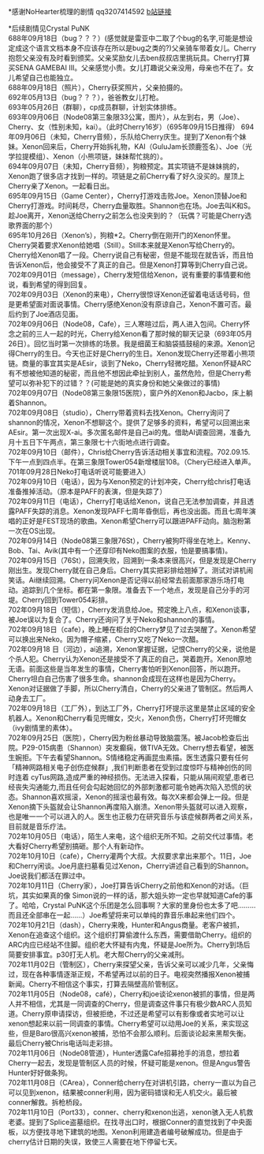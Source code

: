 \*感谢NoHearter梳理的剧情 qq3207414592 [b站链接](http://space.bilibili.com/17435569?share_medium=android&share_source=copy_link&bbid=LxstGCpOeBkuHSxINEg0UWMCMVJgUginfoc&ts=1548688570647)  

\*后续剧情见Crystal PuNK  
688年09月18日（bug？？？）(感觉就是雷亚中二取了个bug的名字,可能是想设定成这个语言文档本身不应该存在所以是bug之类的?)父亲骑车带着女儿。Cherry抱怨父亲没有及时看到颁奖。父亲奖励女儿去ben叔叔店里挑玩具。Cherry打算买SENA GAMEBAI III。父亲感觉小贵。女儿打趣说父亲没用，母亲也不在了。女儿希望自己也能独立。  
688年09月18日（照片），Cherry获奖照片，父亲拍摄的。  
692年05月13日（bug？？？），爸爸教女儿打枪。  
693年05月26日（群聊），cp成员群聊，计划实体排练。  
693年09月06日（Node08第三象限33公寓，图片），从左到右，男（Joe）、Cherry、女（性别未知，kai）。（此时Cherry16岁）（695年09月15日推得） 694年09月06日（未知，Cherry音频），乐队给Cherry庆生。提到了Xenon有个妹妹。Xenon回来后，Cherry开始拆礼物，KAI（GuluJam长颈鹿签名）、Joe（光学拉提模组）、Xenon（小熊项链，妹妹帮忙挑的）。  
694年09月07日（未知，Cherry音频），狗粮预定。其实项链不是妹妹挑的，Xenon跑了很多店才找到一样的。项链是之前Cherry看了好久没买的。屋顶上Cherry亲了Xenon。一起看日出。  
695年09月15日（Game Center），Cherry打游戏击败Joe。Xenon顶替Joe和Cherry打游戏。时间耗尽，Cherry血量取胜。Shannon也在场。Joe去叫K和S。趁Joe离开，Xenon送给Cherry之前怎么也没夹到的？（玩偶？可能是Cherry选歌界面的那个）  
695年10月26日（Xenon’s），狗粮\*2。Cherry倒在刚开门的Xenon怀里。Cherry哭着要求Xenon给她唱（Still）。Still本来就是Xenon写给Cherry的。Cherry给Xenon唱了一段。Cherry说自己有秘密，但是不能现在就告诉，而且怕告诉Xenon后，他会接受不了真正的自己。但是Xenon打算等到Cherry自己说。  
702年09月01日（message），Cherry发短信给Xenon，说有重要的事情要和他说，看到希望的得到回复。  
702年09月03日（Xenon的来电），Cherry很惊讶Xenon还留着电话话号码，但是更希望面对面说事情。Cherry感绝Xenon没有原谅自己，Xenon不置可否。最后约到了Joe酒店见面。  
702年09月06日（Node08，Cafe），三人寒暄过后，两人进入包间。Cherry怀念之前的三人一起的时光，Cherry给Xenon看了那时候的聊天记录（693年05月26日）。回忆当时第一次排练的场景。我是细菌王和脑袋插鼓槌的来源。Xenon记得Cherry的生日。今天也正好是Cherry的生日。Xenon发现Cherry还带着小熊项链。商量的事宜其实是AEsir，谈到了Neko，Cherry轻微吃醋。Xenon怀疑ARC有不想被他知道的秘密，而且他不想因此牵扯到别人，虽然危险，但是Cherry希望可以弥补犯下的过错？？(可能是她的真实身份和她父亲做过的事情)  
702年09月07日（Node08第三象限15医院），窗户外的Xenon和Jacbo，床上躺着Shannon。  
702年09月08日（studio），Cherry带着资料去找Xenon。Cherry询问了shannon的情况，Xenon不想聊这个。提供了足够多的资料，希望可以回溯出来AEsir。第一次出现X-ai。多次匿名邮件是自己ai的鬼。借助AI调查回溯，准备九月十五日下午两点，第三象限七十六街地点进行调查。  
702年09月10日（邮件），Chris给Cherry告诉活动相关事宜和流程。702.09.15.下午一点到四点半。在第三象限Tower054新增楼层108。（Chery已经进入单声。701年09月28日Neko打电话听说可能要进入）  
702年09月10日（电话），因为与Xenon预定的计划冲突，Cherry给chris打电话准备推掉活动。（原本是PAFF的表演，但是失踪了）  
702年09月11日（电话），Cherry打电话给Xenon，说自己无法参加调查，并且透露PAFF失踪的消息。Xenon发现PAFF七周年昏倒后，再也没出面。而且七周年演唱的正好是FEST现场的歌曲。Xenon希望Cherry可以跟进PAFF动向。脑泡粉第一次在OS出现。  
702年09月14日（Node08第三象限76St），Cherry被狗吓得坐在地上。Kenny、Bob、Tai、Avik(其中有一个还穿印有Neko图案的衣服，怕是要搞事情)。  
702年09月15日（76St），回溯失败，回溯到一条本来很高兴，但是发现是Cherry刚出生。发现Cherry就在自己身后。Cherry其实把彩排给翘掉了。测试对讲机闹笑话。Ai继续回溯。Cherry问Xenon是否记得以前经常去前面那家游乐场打电动。追踪到几个坐标。都在第一象限。准备去下一个地点，发现是自己分手的河堤。Cherry回到Tower054彩排。  
702年09月18日（短信），Cherry发消息给Joe。预定晚上八点，和Xenon谈事，被Joe误以为复合了。Cherry还询问了关于Neko和shannon的事情。  
702年09月18日（cafe），晚上睡在柜台的Cherry梦见了过去哭醒了。Xenon希望可以换出来Neko。因为帽子缩紧，Cherry又吃了Neko一次醋。  
702年09月18 日（河边），ai追溯，Xenon掌握证据，记恨Cherry的父亲，说他是个杀人犯。Cherry认为Xenon还是接受不了真正的自己，哭着跑开。Xenon原地无语。前面这些是当年发生的事情，Cherry害怕听到Xenon回答，所以跑开。Cherry坦白自己伤害了很多生命。shannon会成现在这样也是因为Cherry。Xenon对证据做了手脚，所以Cherry清白，Cherry的父亲进了管制区。然后两人动身去工厂。  
702年09月18日（工厂外），到达工厂外，Cherry打坏提示这里是禁止区域的安全机器人。Xenon和Cherry看见兜帽女，交火，Xenon负伤，Cherry打坏兜帽女（ivy剧情里的素体）。  
702年09月25日（医院），Cherry因为粉丝暴动导致脑震荡。被Jacob检查后出院。P29-015病患（Shannon）突发癫痫，做TIVA无效。Cherry想去看望，被医生婉拒。下午去看望Shannon。S情绪稳定再画昆虫素描。医生透露只要有任何「精神网路相关电子创伤症候群」,我们判断患者在受到过度惊吓与精神创伤的同时连着 cyTus网路,造成严重的神经损伤。无法进入探看，只能从隔间观望,患者已经丧失沟通能力,而且任何会勾起她回忆的外部刺激都可能令她再次陷入恐慌的状态。Shannon喜欢摇滚，Xenon的摇滚也最有效。每次X来都会弹上一段。但是Xenon摘下头盔就会让Shannon再度陷入崩溃。Xenon带头盔就可以进入观察，也是唯一一个可以进入的人。医生也正极力在研究音乐与该症候群两者之间关系，目前就是音乐疗法。  
702年10月05日（电话），陌生人来电，这个组织无所不知。之前交代过事情。老大看好Cherry希望别搞砸。那个人有新动作。  
702年10月10日（cafe），Cherry灌两个大叔。大叔要求拿出来那个。11日，Joe和Cherry闲谈。Joe月底扫墓看见过Xenon，Cherry讲述自己看到的Shannon。Joe说我们都活在罪过中。  
702年10月11日（Cherry家），Joe打算告诉Cherry之前他和Xenon的对话。（巨坑，其实如果真的像 Simon说的一样的话，那大姐头妳一定也早就知道Cafe的事了。哈哈，Crystal   PuNK这个乐团是怎么回事啊？大家的里身份也太多了吧………而且还全部串在一起……）Joe希望将来可以单纯的靠音乐串起来他们四个。  
702年10月21日（dash），Cherry来晚，Hunter和Angus商量。老客户被抓，Xenon在追查这个组织。这个组织打算偷渡什么东西，需要借助Cherry。组织的ARC内应已经站不住脚。组织老大怀疑有内鬼，怀疑是Joe所为。Cherry到场后简要安排事宜。p30打无人机。老大帮Cherry的父亲减刑。  
702年11月02日（管制区），Cherry来探望父亲，告诉父亲可以减少几年，父亲悔过，现在各种事情逐渐正规，不希望再过以前的日子。电视突然播报Xenon被捕新闻。Cherry不相信这个事实，打算去隔壁高阶管制区。  
702年11月05日（Node08，café），Cherry和joe谈论xenon被抓的事情，但是两人并不相信，尤其是一同调查的Cherry，但是调查这件事只有极少数ARC人员知道。Cherry原申请探访，但被拒绝，不过还是希望可以有影像或者实地可以让xenon想起来以前一同调查的事情。Cherry希望可以动用Joe的关系，来实现这些，但是Baro很高兴xenon被捕，恐怕不会那么顺利。后面谈论起来黑帮失衡。最后Cherry被Chris电话叫走彩排。  
702年11月06日（Node08管道），Hunter透露Cafe招募抢手的消息，想拉着Cherry一起去，发现是管制区人员的时候，怀疑可能是xenon。但是Angus警告Hunter好好做条狗。  
702年11月08日（CArea），Conner给cherry在对讲机引路，cherry一直以为自己可以见到xenon，结果被conner利用，因为密码错误和无人机交火。最后被conner解救。拆枪桥段。  
702年11月10日（Port33），conner、cherry和xenon出逃，xenon骇入无人机救老婆。提到了Splice盗墓组织。在找寻出口时，根据Conner的直觉找到了中央面板，以方便找寻地下建筑的地图。Xenon利用建造者编号破解成功。但是由于cherry估计日期的失误，致使三人需要在地下停留七天。   
